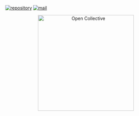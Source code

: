 [![repository](https://img.shields.io/badge/repository-gray)](https://github.com/DesktopPrivate/jetsadawijit-nodejs-server-example) [![mail](https://img.shields.io/badge/mail-blue)](mailto:desktopprivate@groups.outlook.com)
<div align="center">
  <a href="https://opencollective.com/desktopprivate" target="_blank" rel="noopener noreferrer">
    <img width="300" src="https://opencollective.com/public/images/opencollectivelogo.svg" alt="Open Collective">
  </a>
</div>